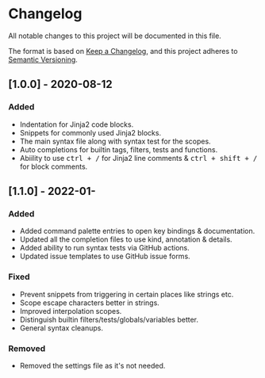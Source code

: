 # Changelog
All notable changes to this project will be documented in this file.

The format is based on [Keep a Changelog](https://keepachangelog.com/en/1.0.0/),
and this project adheres to [Semantic Versioning](https://semver.org/spec/v2.0.0.html).

## [1.0.0] - 2020-08-12
### Added
- Indentation for Jinja2 code blocks.
- Snippets for commonly used Jinja2 blocks.
- The main syntax file along with syntax test for the scopes.
- Auto completions for builtin tags, filters, tests and functions. 
- Abiility to use <kbd>ctrl + /</kbd> for Jinja2 line comments & <kbd>ctrl + shift + /</kbd> for block comments.

## [1.1.0] - 2022-01-
### Added
- Added command palette entries to open key bindings & documentation.
- Updated all the completion files to use kind, annotation & details.
- Added ability to run syntax tests via GitHub actions.
- Updated issue templates to use GitHub issue forms.

### Fixed
- Prevent snippets from triggering in certain places like strings etc.
- Scope escape characters better in strings.
- Improved interpolation scopes.
- Distinguish builtin filters/tests/globals/variables better.
- General syntax cleanups.

### Removed
- Removed the settings file as it's not needed.

